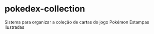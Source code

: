 # pokedex-collection
 Sistema para organizar a coleção de cartas do jogo Pokémon Estampas Ilustradas
